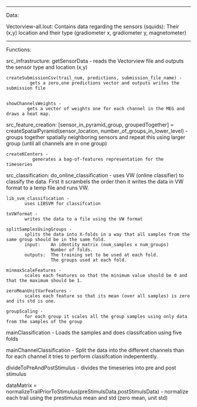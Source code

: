 ----------------------------------------
Data:


Vectorview-all.lout:
Contains data regarding the sensors (squids): Their (x,y) location and their type (gradiometer x, gradiometer y, magnetometer)


----------------------------------------
Functions:

src_infrastructure:
	getSensorData - 
	         reads the Vectorview file and outputs the sensor type and location (x,y)


	createSubmissionCsv(trail_num, predictions, submission_file_name) - 
	         gets a zero,one predictions vector and outputs writes the submission file


	showChannelsWeights - 
	        gets a vector of weights one for each channel in the MEG and draws a heat map.



src_feature_creation:
	[sensor_in_pyramid_group, groupedTogether] = createSpatialPyramid(sensor_location, number_of_groups_in_lower_level) - 
	 groups together spatially neighboring sensors and repeat this using larger group (until all channels are in one group)

	createKCenters -
	          generates a bag-of-features representation for the timeseries



src_classification:
	do_online_classification - 
	       uses VW (online classifier) to classify the data. First it scrambels the order then it writes the data in VW format to a temp file and runs VW.

	lib_svm_classification - 
	       uses LIBSVM for classifcation

	toVWformat - 
	       writes the data to a file using the VW format

	splitSamplesUsingGroups -
	       splits the data into X-folds in a way that all samples from the same group should be in the same fold.
	       input:    An identity matrix (num_samples x num_groups)
	                 Number of folds.
	       outputs:  The training set to be used at each fold.
	                 The groups used at each fold.

	minmaxScaleFeatures - 
	       scales each features so that the minimum value should be 0 and that the maximum should be 1.

	zeroMeanUnitVarFeatures - 
	       scales each feature so that its mean (over all samples) is zero and its std is one.

	groupScaling - 
	       for each group it scales all the group samples using only data from the samples of the group



mainClassification - 
           Loads the samples and does classifcation using five folds

mainChannelClassification - 
	   Split the data into the different channels than for each channel it tries to perform classifcation indepentently.



divideToPreAndPostStimulus - 
 divides the timeseries into pre and post stimulus

dataMatrix = normalizeTrailPriorToStimulus(preStimulsData,postStimulsData) -
 normalize each trail using the prestimulus mean and std (zero mean, unit std)

